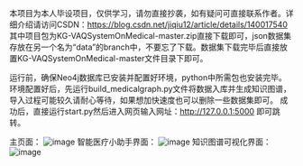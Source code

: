 本项目为本人毕设项目，仅供学习，请勿直接抄袭，如有疑问可直接联系作者。详细介绍请访问CSDN：https://blog.csdn.net/jiqiu12/article/details/140017540
其中项目包为KG-VAQSystemOnMedical-master.zip直接下载即可，json数据集存放在另一个名为“data”的branch中，不要忘了下载。数据集下载完毕后直接放置KG-VAQSystemOnMedical-master文件目录下即可。

运行前，确保Neo4j数据库已安装并配置好环境，python中所需包也安装完毕。环境配置好后，先运行build_medicalgraph.py文件将数据入库并生成知识图谱，导入过程可能较久请耐心等待，如果想加快速度也可以删除一些数据集即可。
成功后，直接运行start.py然后进入网页输入网址：http://127.0.0.1:5000 即可跳转。

主页面：
![image](https://github.com/jiqiu123/KG-VAQSystemOnMedical-master/assets/115466479/d66c1092-4ad3-4e87-bd0e-4b892e10376d)
智能医疗小助手界面：
![image](https://github.com/jiqiu123/KG-VAQSystemOnMedical-master/assets/115466479/ee008da8-9add-4d4a-a55b-5234d1ab560d)
知识图谱可视化界面：
![image](https://github.com/jiqiu123/KG-VAQSystemOnMedical-master/assets/115466479/4e00675f-53d6-456b-ae6c-94c8776b30d4)
